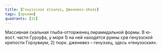 ```yaml
---
title: [Генуэзская ❮Скала❯, Дженевез-❮Кая❯]
tags: [ороним]
quadrants: [З2]
---
```


Массивная скальная глыба-отторженец пирамидальной формы. В ю-вост. части
Гурзуфа, у моря 1) на ней находятся руины срв генуэзской крепости Горзувиум; 2)
тюрк. дженевез – генуэзец, здесь «генуэзская».
